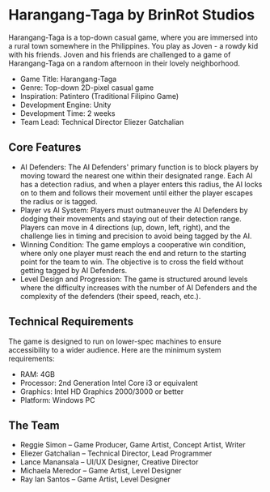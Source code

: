 # Harangang-Taga by BrinRot Studios 
Harangang-Taga is a top-down casual game, where you are immersed into a rural town somewhere in the Philippines. You play as Joven - a rowdy kid with his friends. Joven and his friends are challenged to a game of Harangang-Taga on a random afternoon in their lovely neighborhood.

* Game Title: Harangang-Taga
* Genre: Top-down 2D-pixel casual game
* Inspiration: Patintero (Traditional Filipino Game)
* Development Engine: Unity
* Development Time: 2 weeks
* Team Lead: Technical Director Eliezer Gatchalian
## Core Features
* AI Defenders: The AI Defenders' primary function is to block players by moving toward the nearest one within their designated range.
Each AI has a detection radius, and when a player enters this radius, the AI locks on to them and follows their movement until either the player escapes the radius or is tagged.
* Player vs AI System: Players must outmaneuver the AI Defenders by dodging their movements and staying out of their detection range.
Players can move in 4 directions (up, down, left, right), and the challenge lies in timing and precision to avoid being tagged by the AI.
* Winning Condition: The game employs a cooperative win condition, where only one player must reach the end and return to the starting point for the team to win.
The objective is to cross the field without getting tagged by AI Defenders.
* Level Design and Progression: The game is structured around levels where the difficulty increases with the number of AI Defenders and the complexity of the defenders (their speed, reach, etc.).

## Technical Requirements
The game is designed to run on lower-spec machines to ensure accessibility to a wider audience. Here are the minimum system requirements:
* RAM: 4GB
* Processor: 2nd Generation Intel Core i3 or equivalent
* Graphics: Intel HD Graphics 2000/3000 or better
* Platform: Windows PC

## The Team
* Reggie Simon – Game Producer, Game Artist, Concept Artist, Writer
* Eliezer Gatchalian – Technical Director, Lead Programmer
* Lance Manansala – UI/UX Designer, Creative Director
* Michaela Meredor – Game Artist, Level Designer
* Ray Ian Santos – Game Artist, Level Designer
